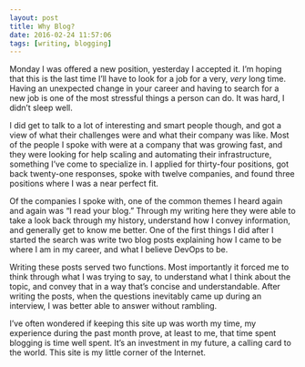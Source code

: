 ```yaml
---
layout: post
title: Why Blog?
date: 2016-02-24 11:57:06
tags: [writing, blogging]
---
```


Monday I was offered a new position, yesterday I accepted it. I’m hoping that this is the last time I’ll have to look for a job for a very, *very* long time. Having an unexpected change in  your career and having to search for a new job is one of the most stressful things a person can do. It was hard, I didn’t sleep well. 

I did get to talk to a lot of interesting and smart people though, and got a view of what their challenges were and what their company was like. Most of the people I spoke with were at a company that was growing fast, and they were looking for help scaling and automating their infrastructure, something I’ve come to specialize in. I applied for thirty-four positions, got back twenty-one responses, spoke with twelve companies, and found three positions where I was a near perfect fit. 

Of the companies I spoke with, one of the common themes I heard again and again was “I read your blog.” Through my writing here they were able to take a look back through my history, understand how I convey information, and generally get to know me better. One of the first things I did after I started the search was write two blog posts explaining how I came to be where I am in my career, and what I believe DevOps to be. 

Writing these posts served two functions. Most importantly it forced me to think through what I was trying to say, to understand what I think about the topic, and convey that in a way that’s concise and understandable. After writing the posts, when the questions inevitably came up during an interview, I was better able to answer without rambling. 

I’ve often wondered if keeping this site up was worth my time, my experience during the past month prove, at least to me, that time spent blogging is time well spent. It’s an investment in my future, a calling card to the world. This site is my little corner of the Internet. 
